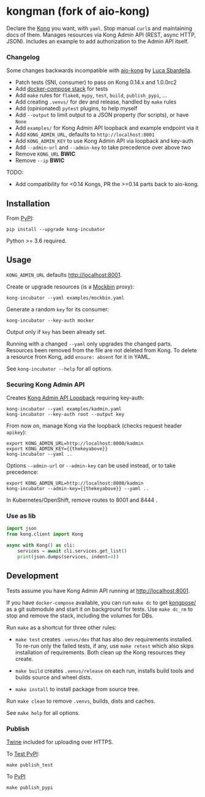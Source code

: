 # kongman (fork of aio-kong)

Declare the [Kong](https://konghq.com/solutions/gateway/) you want, with `yaml`.
Stop manual `curl`s and maintaining docs of them.
Manages resources via Kong Admin API (REST, async HTTP, JSON).
Includes an example to add authorization to the Admin API itself.

### Changelog

Some changes backwards incompatible with [aio-kong](https://github.com/lendingblock/aio-kong) by [Luca Sbardella](https://github.com/lsbardel).

  - Patch tests (SNI, consumer) to pass on Kong 0.14.x and 1.0.0rc2
  - Add [docker-compose stack](https://github.com/asyrjasalo/kongpose) for tests
  - Add `make` rules for `flake8`, `mypy`, `test`, `build`, `publish_pypi`, ...
  - Add creating `.venvs/` for dev and release, handled by `make` rules
  - Add (opinionated) `pytest` plugins, to help myself
  - Add `--output` to limit output to a JSON property (for scripts), or have `None`
  - Add `examples/` for Kong Admin API loopback and example endpoint via it
  - Add `KONG_ADMIN_URL`, defaults to `http://localhost:8001`
  - Add `KONG_ADMIN_KEY` to use Kong Admin API via loopback and key-auth
  - Add `--admin-url` and `--admin-key` to take precedence over above two
  - Remove `KONG_URL` **BWIC**
  - Remove `--ip` **BWIC**

TODO:
  - Add compatibility for <0.14 Kongs, PR the >=0.14 parts back to aio-kong.


## Installation

From [PyPI](https://pypi.org/project/kong-incubator):

    pip install --upgrade kong-incubator

Python >= 3.6 required.

## Usage

`KONG_ADMIN_URL` defaults [http://localhost:8001](http://localhost:8001).

Create or upgrade resources (is a [Mockbin](http://mockbin.org) proxy):

    kong-incubator --yaml examples/mockbin.yaml

Generate a random `key` for its consumer:

    kong-incubator --key-auth mocker

Output only if `key` has been already set.

Running with a changed `--yaml` only upgrades the changed parts.
Resources been removed from the file are not deleted from Kong.
To delete a resource from Kong, add `ensure: absent` for it in YAML.

See `kong-incubator --help` for all options.

### Securing Kong Admin API

Creates [Kong Admin API Loopback](https://docs.konghq.com/0.14.x/secure-admin-api/#kong-api-loopback) requiring key-auth:

    kong-incubator --yaml examples/kadmin.yaml
    kong-incubator --key-auth root --output key

From now on, manage Kong via the loopback (checks request header `apikey`):

    export KONG_ADMIN_URL=http://localhost:8000/kadmin
    export KONG_ADMIN_KEY={{thekeyabove}}
    kong-incubator --yaml ..

Options `--admin-url` or `--admin-key` can be used instead, or to take precedence:

    export KONG_ADMIN_URL=http://localhost:8000/kadmin
    kong-incubator --admin-key={{thekeyabove}} --yaml ..

In Kubernetes/OpenShift, remove routes to 8001 and 8444 .

### Use as lib

```python
import json
from kong.client import Kong

async with Kong() as cli:
    services = await cli.services.get_list()
    print(json.dumps(services, indent=4))
```

## Development

Tests assume you have Kong Admin API running at [http://localhost:8001](http://localhost:8001).

If you have `docker-compose` available, you can run `make dc` to get
[kongpose/](https://github.com/asyrjasalo/kongpose/blob/master/docker-compose.yml) as a git submodule and start it on background for tests.
Use `make dc_rm` to stop and remove the stack, including the volumes for DBs.

Run `make` as a shortcut for three other rules:

- `make test` creates `.venvs/dev` that has also dev requirements installed.
To re-run only the failed tests, if any, use `make retest` which also skips
installation of requirements. Both clean up the Kong resources they create.

- `make build` creates `.venvs/release` on each run,
installs build tools and builds source and wheel dists.

- `make install` to install package from source tree.

Run `make clean` to remove `.venvs`, builds, dists and caches.

See `make help` for all options.

### Publish

[Twine](https://twine.readthedocs.io/en/latest) included for uploading over HTTPS.

To [Test PyPI](https://test.pypi.org/project/kong-incubator):

    make publish_test

To [PyPI](https://pypi.org/project/kong-incubator)

    make publish_pypi
